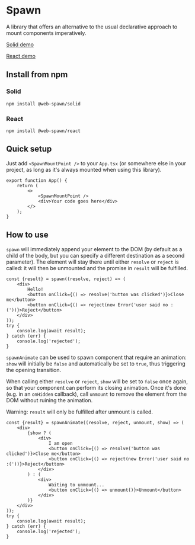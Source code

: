# Spawn

A library that offers an alternative to the usual declarative approach to mount components imperatively.

[Solid demo](https://adrianaferrari.github.io/spawn/solid/)

[React demo](https://adrianaferrari.github.io/spawn/react/)

## Install from npm

### Solid

```
npm install @web-spawn/solid
```

### React

```
npm install @web-spawn/react
```

## Quick setup

Just add `<SpawnMountPoint />` to your `App.tsx` (or somewhere else in your project, as long as it's always mounted when using this library).

```tsx
export function App() {
	return (
		<>
			<SpawnMountPoint />
			<div>Your code goes here</div>
		</>
	);
}
```

## How to use

`spawn` will immediately append your element to the DOM (by default as a child of the body, but you can specify a different destination as a second parameter). The element will stay there until either `resolve` or `reject` is called: it will then be unmounted and the promise in `result` will be fulfilled.

```tsx
const {result} = spawn((resolve, reject) => (
	<div>
		Hello!
		<button onClick={() => resolve('button was clicked')}>Close me</button>
		<button onClick={() => reject(new Error('user said no :('))}>Reject</button>
	</div>
));
try {
	console.log(await result);
} catch (err) {
	console.log('rejected');
}
```

`spawnAnimate` can be used to spawn component that require an animation: `show` will initially be `false` and automatically be set to `true`, thus triggering the opening transition.

When calling either `resolve` or `reject`, `show` will be set to `false` once again, so that your component can perform its closing animation. Once it's done (e.g. in an `onHidden` callback), call `unmount` to remove the element from the DOM without ruining the animation.

Warning: `result` will only be fulfilled after unmount is called.

```tsx
const {result} = spawnAnimate((resolve, reject, unmount, show) => (
	<div>
		{show ? (
			<div>
				I am open
				<button onClick={() => resolve('button was clicked')}>Close me</button>
				<button onClick={() => reject(new Error('user said no :('))}>Reject</button>
			</div>
		) : (
			<div>
				Waiting to unmount...
				<button onClick={() => unmount()}>Unmount</button>
			</div>
		)}
	</div>
));
try {
	console.log(await result);
} catch (err) {
	console.log('rejected');
}
```
